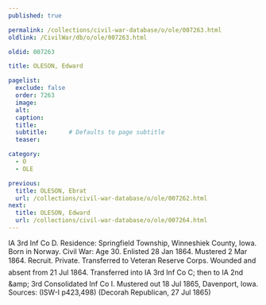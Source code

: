 ```yaml
---
published: true

permalink: /collections/civil-war-database/o/ole/007263.html
oldlink: /CivilWar/db/o/ole/007263.html

oldid: 007263

title: OLESON, Edward

pagelist:
  exclude: false
  order: 7263
  image: 
  alt:
  caption:
  title:
  subtitle:      # Defaults to page subtitle
  teaser:

category: 
  - O 
  - OLE

previous:
  title: OLESON, Ebrat
  url: /collections/civil-war-database/o/ole/007262.html  
next:
  title: OLESON, Edward
  url: /collections/civil-war-database/o/ole/007264.html   
---
```

IA 3rd Inf Co D. Residence: Springfield Township, Winneshiek County, Iowa. Born in Norway. Civil War: Age 30. Enlisted 28 Jan 1864. Mustered 2 Mar 1864. Recruit. Private. Transferred to Veteran Reserve Corps. &#147;Wounded and absent&#148; from 21 Jul 1864. Transferred into IA 3rd Inf Co C; then to IA 2nd &amp;amp; 3rd Consolidated Inf Co I. Mustered out 18 Jul 1865, Davenport, Iowa. Sources: (ISW-I p423,498) (Decorah Republican, 27 Jul 1865)